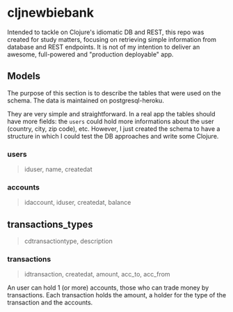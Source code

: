 # cljnewbiebank

Intended to tackle on Clojure's idiomatic DB and REST, 
this repo was created for study matters, focusing on retrieving simple 
information from database and REST endpoints. 
It is not of my intention to deliver an awesome, full-powered and "production 
deployable" app.


## Models
The purpose of this section is to describe the tables that were used on the schema.
The data is maintained on postgresql-heroku.

They are very simple and straightforward. In a real app the tables should have
more fields: the `users` could hold more informations about the user 
(country, city, zip code), etc.
However, I just created the schema to have a structure in which I could test the
DB approaches and write some Clojure. 

### users
>iduser, name, createdat

### accounts
>idaccount, iduser, createdat, balance

## transactions_types
>cdtransactiontype, description

### transactions
>idtransaction, createdat, amount, acc_to, acc_from

An user can hold 1 (or more) accounts, those who can trade money by transactions.
Each transaction holds the amount, a holder for the type of the transaction 
and the accounts.
